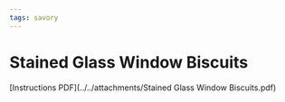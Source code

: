 ```yaml
---
tags: savory
---
```

# Stained Glass Window Biscuits

[Instructions PDF](../../attachments/Stained Glass Window Biscuits.pdf)
